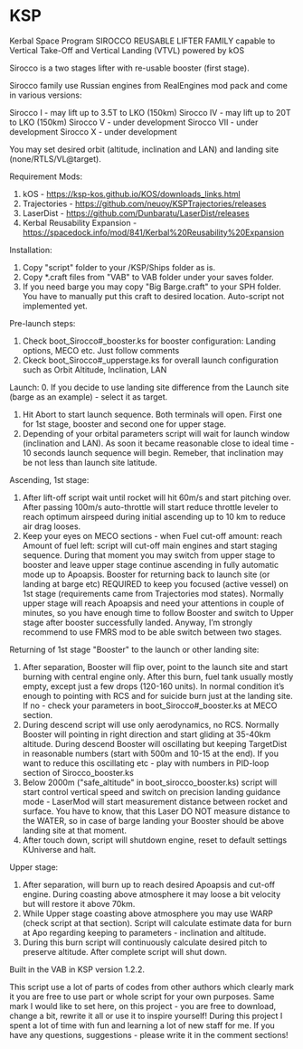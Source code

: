 # KSP
Kerbal Space Program
SIROCCO REUSABLE LIFTER FAMILY
capable to Vertical Take-Off and Vertical Landing (VTVL) powered by kOS 

Sirocco is a two stages lifter with re-usable booster (first stage).  

Sirocco family use Russian engines from RealEngines mod pack and come in various versions:

Sirocco I - may lift up to 3.5T to LKO (150km)
Sirocco IV - may lift up to 20T to LKO (150km) 
Sirocco V - under development
Sirocco VII - under development
Sirocco X - under development

You may set desired orbit (altitude, inclination and LAN) and landing site (none/RTLS/VL@target). 

Requirement Mods:
1. kOS - https://ksp-kos.github.io/KOS/downloads_links.html
2. Trajectories - https://github.com/neuoy/KSPTrajectories/releases
3. LaserDist - https://github.com/Dunbaratu/LaserDist/releases
4. Kerbal Reusability Expansion - https://spacedock.info/mod/841/Kerbal%20Reusability%20Expansion

Installation:
1. Copy "script" folder to your /KSP/Ships folder as is.
2. Copy *.craft files from "VAB" to VAB folder under your saves folder. 
3. If you need barge you may copy "Big Barge.craft" to your SPH folder. You have to manually put this craft to desired location. Auto-script not implemented yet.

Pre-launch steps:
1. Check boot_Sirocco#_booster.ks for booster configuration: Landing options, MECO etc. Just follow comments
2. Ckeck boot_Sirocco#_upperstage.ks for overall launch configuration such as Orbit Altitude, Inclination, LAN

Launch:
0. If you decide to use landing site difference from the Launch site (barge as an example) - select it as target.
1. Hit Abort to start launch sequence. Both terminals will open. First one for 1st stage, booster and second one for upper stage. 
2. Depending of your orbital parameters script will wait for launch window (inclination and LAN). As soon it became reasonable close to ideal time - 10 seconds launch sequence will begin. Remeber, that inclination may be not less than launch site latitude.

Ascending, 1st stage:
1. After lift-off script wait until rocket will hit 60m/s and start pitching over. After passing 100m/s auto-throttle will start reduce throttle leveler to reach optimum airspeed during initial ascending up to 10 km to reduce air drag looses. 
2. Keep your eyes on MECO sections - when Fuel cut-off amount: reach Amount of fuel left: script will cut-off main engines and start staging sequence. During that moment you may switch from upper stage to booster and leave upper stage continue ascending in fully automatic mode up to Apoapsis. Booster for returning back to launch site (or landing at barge etc) REQUIRED to keep you focused (active vessel) on 1st stage (requirements came from Trajectories mod states). Normally upper stage will reach Apoapsis and need your attentions in couple of minutes, so you have enough time to follow Booster and switch to Upper stage after booster successfully landed. Anyway, I’m strongly recommend to use FMRS mod to be able switch between two stages.

Returning of 1st stage "Booster" to the launch or other landing site:
1. After separation, Booster will flip over, point to the launch site and start burning with central engine only. After this burn, fuel tank usually mostly empty, except just a few drops (120-160 units). In normal condition it’s enough to pointing with RCS and for suicide burn just at the landing site. If no - check your parameters in boot_Sirocco#_booster.ks at MECO section. 
2. During descend script will use only aerodynamics, no RCS. Normally Booster will pointing in right direction and start gliding at 35-40km altitude. During descend Booster will oscillating but keeping TargetDist in reasonable numbers (start with 500m and 10-15 at the end). If you want to reduce this oscillating etc - play with numbers in PID-loop section of Sirocco_booster.ks
3. Below 2000m ("safe_altitude" in boot_sirocco_booster.ks) script will start control vertical speed and switch on precision landing guidance mode - LaserMod will start measurement distance between rocket and surface. You have to know, that this Laser DO NOT measure distance to the WATER, so in case of barge landing your Booster should be above landing site at that moment. 
4. After touch down, script will shutdown engine, reset to default settings KUniverse and halt.

Upper stage:
1. After separation, will burn up to reach desired Apoapsis and cut-off engine. During coasting above atmosphere it may loose a bit velocity but will restore it above 70km.
2. While Upper stage coasting above atmosphere you may use WARP (check script at that section). Script will calculate estimate data for burn at Apo regarding keeping to parameters - inclination and altitude.
3. During this burn script will continuously calculate desired pitch to preserve altitude. After complete script will shut down.
	
Built in the VAB in KSP version 1.2.2.

This script use a lot of parts of codes from other authors which clearly mark it you are free to use part or whole script for your own purposes. Same mark I would like to set here, on this project - you are free to download, change a bit, rewrite it all or use it to inspire yourself! During this project I spent a lot of time with fun and learning a lot of new staff for me.
If you have any questions, suggestions - please write it in the comment sections!
